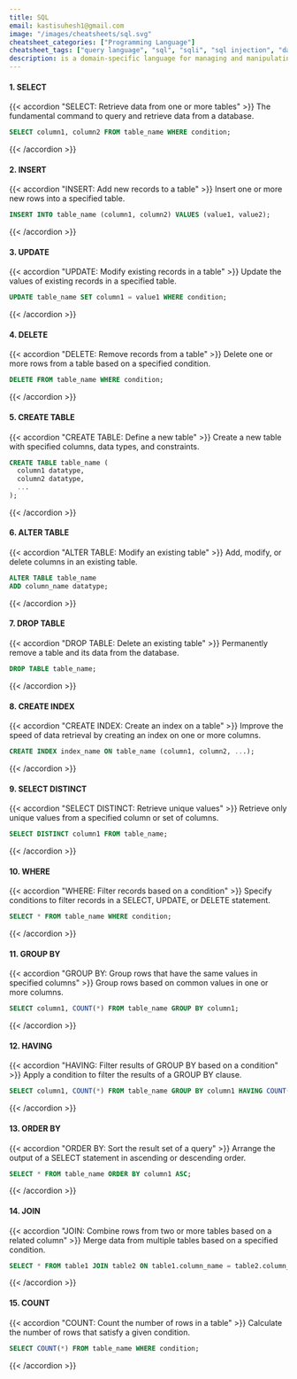 ```yaml
---
title: SQL
email: kastisuhesh1@gmail.com
image: "/images/cheatsheets/sql.svg"
cheatsheet_categories: ["Programming Language"]
cheatsheet_tags: ["query language", "sql", "sqli", "sql injection", "database"]
description: is a domain-specific language for managing and manipulating relational databases.
---
```


#### 1. SELECT

{{< accordion "SELECT: Retrieve data from one or more tables" >}}
The fundamental command to query and retrieve data from a database.
<br>

```sql
SELECT column1, column2 FROM table_name WHERE condition;
```

{{< /accordion >}}

#### 2. INSERT

{{< accordion "INSERT: Add new records to a table" >}}
Insert one or more new rows into a specified table.
<br>

```sql
INSERT INTO table_name (column1, column2) VALUES (value1, value2);
```

{{< /accordion >}}

#### 3. UPDATE

{{< accordion "UPDATE: Modify existing records in a table" >}}
Update the values of existing records in a specified table.
<br>

```sql
UPDATE table_name SET column1 = value1 WHERE condition;
```

{{< /accordion >}}

#### 4. DELETE

{{< accordion "DELETE: Remove records from a table" >}}
Delete one or more rows from a table based on a specified condition.
<br>

```sql
DELETE FROM table_name WHERE condition;
```

{{< /accordion >}}

#### 5. CREATE TABLE

{{< accordion "CREATE TABLE: Define a new table" >}}
Create a new table with specified columns, data types, and constraints.
<br>

```sql
CREATE TABLE table_name (
  column1 datatype,
  column2 datatype,
  ...
);
```

{{< /accordion >}}

#### 6. ALTER TABLE

{{< accordion "ALTER TABLE: Modify an existing table" >}}
Add, modify, or delete columns in an existing table.
<br>

```sql
ALTER TABLE table_name
ADD column_name datatype;
```

{{< /accordion >}}

#### 7. DROP TABLE

{{< accordion "DROP TABLE: Delete an existing table" >}}
Permanently remove a table and its data from the database.
<br>

```sql
DROP TABLE table_name;
```

{{< /accordion >}}

#### 8. CREATE INDEX

{{< accordion "CREATE INDEX: Create an index on a table" >}}
Improve the speed of data retrieval by creating an index on one or more columns.
<br>

```sql
CREATE INDEX index_name ON table_name (column1, column2, ...);
```

{{< /accordion >}}

#### 9. SELECT DISTINCT

{{< accordion "SELECT DISTINCT: Retrieve unique values" >}}
Retrieve only unique values from a specified column or set of columns.
<br>

```sql
SELECT DISTINCT column1 FROM table_name;
```

{{< /accordion >}}

#### 10. WHERE

{{< accordion "WHERE: Filter records based on a condition" >}}
Specify conditions to filter records in a SELECT, UPDATE, or DELETE statement.
<br>

```sql
SELECT * FROM table_name WHERE condition;
```

{{< /accordion >}}

#### 11. GROUP BY

{{< accordion "GROUP BY: Group rows that have the same values in specified columns" >}}
Group rows based on common values in one or more columns.
<br>

```sql
SELECT column1, COUNT(*) FROM table_name GROUP BY column1;
```

{{< /accordion >}}

#### 12. HAVING

{{< accordion "HAVING: Filter results of GROUP BY based on a condition" >}}
Apply a condition to filter the results of a GROUP BY clause.
<br>

```sql
SELECT column1, COUNT(*) FROM table_name GROUP BY column1 HAVING COUNT(*) > 1;
```

{{< /accordion >}}

#### 13. ORDER BY

{{< accordion "ORDER BY: Sort the result set of a query" >}}
Arrange the output of a SELECT statement in ascending or descending order.
<br>

```sql
SELECT * FROM table_name ORDER BY column1 ASC;
```

{{< /accordion >}}

#### 14. JOIN

{{< accordion "JOIN: Combine rows from two or more tables based on a related column" >}}
Merge data from multiple tables based on a specified condition.
<br>

```sql
SELECT * FROM table1 JOIN table2 ON table1.column_name = table2.column_name;
```

{{< /accordion >}}

#### 15. COUNT

{{< accordion "COUNT: Count the number of rows in a table" >}}
Calculate the number of rows that satisfy a given condition.
<br>

```sql
SELECT COUNT(*) FROM table_name WHERE condition;
```

{{< /accordion >}}
